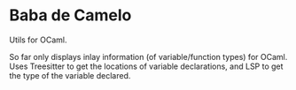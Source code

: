 # Baba de Camelo

Utils for OCaml.

So far only displays inlay information (of variable/function types) for OCaml.
Uses Treesitter to get the locations of variable declarations, and LSP to get the type of the variable declared.

